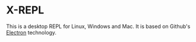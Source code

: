 # X-REPL

This is a desktop REPL for Linux, Windows and Mac. It is based on Github's [Electron](http://electron.atom.io/) technology.
